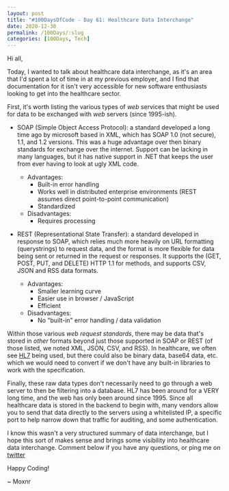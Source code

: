 ```yaml
---
layout: post
title: "#100DaysOfCode - Day 61: Healthcare Data Interchange"
date: 2020-12-30
permalink: /100Days/:slug
categories: [100Days, Tech]
---
```


Hi all,

Today, I wanted to talk about healthcare data interchange, as it's an area that I'd spent a lot of time in at my previous employer, and I find that documentation for it isn't very accessible for new software enthusiasts looking to get into the healthcare sector.

First, it's worth listing the various types of *web* services that might be used for data to be exchanged with *web* servers (since 1995-ish).

- SOAP (Simple Object Access Protocol): a standard developed a long time ago by microsoft based in XML, which has SOAP 1.0 (not secure), 1.1, and 1.2 versions. This was a huge advantage over then binary standards for exchange over the internet. Support can be lacking in many languages, but it has native support in .NET that keeps the user from ever having to look at ugly XML code.
  - Advantages:
    - Built-in error handling
    - Works well in distributed enterprise environments (REST assumes direct point-to-point communication)
    - Standardized
  - Disadvantages:
    - Requires processing
  
- REST (Representational State Transfer): a standard developed in response to SOAP, which relies much more heavily on URL formatting (querystrings) to request data, and the format is more flexible for data being sent or returned in the request or responses. It supports the (GET, POST, PUT, and DELETE) HTTP 1.1 for methods, and supports CSV, JSON and RSS data formats.
  - Advantages:
    - Smaller learning curve
    - Easier use in browser / JavaScript
    - Efficient
  - Disadvantages:
    - No "built-in" error handling / data validation

Within those various _web request standards_, there may be data that's stored in *other* formats beyond just those supported in SOAP or REST (of those listed, we noted XML, JSON, CSV, and RSS). In healthcare, we often see [HL7](https://blog.interfaceware.com/components-of-an-hl7-message/) being used, but there could also be binary data, base64 data, etc. which we would need to convert if we don't have any built-in libraries to work with the specification.

Finally, these raw data types don't necessarily need to go through a web server to then be filtering into a database. HL7 has been around for a VERY long time, and the web has only been around since 1995. Since all healthcare data is stored in the backend to begin with, many vendors allow you to send that data directly to the servers using a whitelisted IP, a specific port to help narrow down that traffic for auditing, and some authentication.

I know this wasn't a very structured summary of data interchange, but I hope this sort of makes sense and brings some visibility into healthcare data interchange. Comment below if you have any questions, or ping me on [twitter](https://twitter.com/moxnr)

Happy Coding!

~ Moxnr